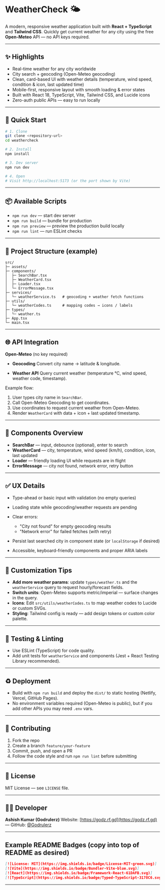 # WeatherCheck 🌤️

A modern, responsive weather application built with **React + TypeScript** and **Tailwind CSS**. Quickly get current weather for any city using the free **Open-Meteo** API — no API keys required.

---

## ✨ Highlights

* Real-time weather for any city worldwide
* City search + geocoding (Open-Meteo geocoding)
* Clean, card-based UI with weather details (temperature, wind speed, condition & icon, last updated time)
* Mobile-first, responsive layout with smooth loading & error states
* Built with React 18, TypeScript, Vite, Tailwind CSS, and Lucide icons
* Zero-auth public APIs — easy to run locally

---

## 🚀 Quick Start

```bash
# 1. Clone
git clone <repository-url>
cd weathercheck

# 2. Install
npm install

# 3. Dev server
npm run dev

# 4. Open
# Visit http://localhost:5173 (or the port shown by Vite)
```

---

## 📦 Available Scripts

* `npm run dev` — start dev server
* `npm run build` — bundle for production
* `npm run preview` — preview the production build locally
* `npm run lint` — run ESLint checks

---

## 🧭 Project Structure (example)

```
src/
├─ assets/
├─ components/
│  ├─ SearchBar.tsx
│  ├─ WeatherCard.tsx
│  ├─ Loader.tsx
│  └─ ErrorMessage.tsx
├─ services/
│  └─ weatherService.ts   # geocoding + weather fetch functions
├─ utils/
│  └─ weatherCodes.ts     # mapping codes → icons / labels
├─ types/
│  └─ weather.ts
├─ App.tsx
└─ main.tsx
```

---

## 🌐 API Integration

**Open-Meteo** (no key required)

* **Geocoding**
  Convert city name → latitude & longitude.

* **Weather API**
  Query current weather (temperature °C, wind speed, weather code, timestamp).

Example flow:

1. User types city name in `SearchBar`.
2. Call Open-Meteo Geocoding to get coordinates.
3. Use coordinates to request current weather from Open-Meteo.
4. Render `WeatherCard` with data + icon + last updated timestamp.

---

## 🧩 Components Overview

* **SearchBar** — input, debounce (optional), enter to search
* **WeatherCard** — city, temperature, wind speed (km/h), condition, icon, last updated
* **Loader** — friendly loading UI while requests are in flight
* **ErrorMessage** — city not found, network error, retry button

---

## ✅ UX Details

* Type-ahead or basic input with validation (no empty queries)
* Loading state while geocoding/weather requests are pending
* Clear errors:

  * "City not found" for empty geocoding results
  * "Network error" for failed fetches (with retry)
* Persist last searched city in component state (or `localStorage` if desired)
* Accessible, keyboard-friendly components and proper ARIA labels

---

## 🔧 Customization Tips

* **Add more weather params**: update `types/weather.ts` and the `weatherService` query to request hourly/forecast fields.
* **Switch units**: Open-Meteo supports metric/imperial — surface changes in the query.
* **Icons**: Edit `src/utils/weatherCodes.ts` to map weather codes to Lucide or custom SVGs.
* **Styling**: Tailwind config is ready — add design tokens or custom color palette.

---

## 🧪 Testing & Linting

* Use ESLint (TypeScript) for code quality.
* Add unit tests for `weatherService` and components (Jest + React Testing Library recommended).

---

## ♻️ Deployment

* Build with `npm run build` and deploy the `dist/` to static hosting (Netlify, Vercel, GitHub Pages).
* No environment variables required (Open-Meteo is public), but if you add other APIs you may need `.env` vars.

---

## 🤝 Contributing

1. Fork the repo
2. Create a branch `feature/your-feature`
3. Commit, push, and open a PR
4. Follow the code style and run `npm run lint` before submitting

---

## 📝 License

MIT License — see `LICENSE` file.

---

## 👨‍💻 Developer

**Ashish Kumar (Godrulerz)**
Website: [https://godz.rf.gd](https://godz.rf.gd) — GitHub: [@Godrulerz](https://github.com/Godrulerz)

---

## Example README Badges (copy into top of README as desired)

```md
[![License: MIT](https://img.shields.io/badge/License-MIT-green.svg)]
[![Vite](https://img.shields.io/badge/Bundler-Vite-blue.svg)]
[![React](https://img.shields.io/badge/Framework-React-61DAFB.svg)]
[![TypeScript](https://img.shields.io/badge/Typed-TypeScript-3178C6.svg)]
```

---
